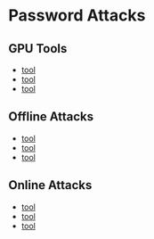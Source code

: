 # Password Attacks

GPU Tools
-----------

 * [tool](../tools/_template.md)
 * [tool](../tools/_template.md)
 * [tool](../tools/_template.md)

Offline Attacks
-----------

 * [tool](../tools/_template.md)
 * [tool](../tools/_template.md)
 * [tool](../tools/_template.md)

Online Attacks
-----------

 * [tool](../tools/_template.md)
 * [tool](../tools/_template.md)
 * [tool](../tools/_template.md)
